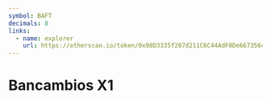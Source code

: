 ```yaml
---
symbol: BAFT
decimals: 8
links:
  - name: explorer
    url: https://etherscan.io/token/0x98D3335f207d211C6C44AdF0De667356c9C5078c
---
```


# Bancambios X1
